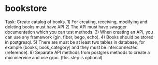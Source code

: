 # bookstore
Task: Create catalog of books. 1) For creating, receiving, modifying and deleting books must have API 2) The API must have swagger documentation which you can test methods. 3) When creating an API, you can use any framework (gin, fiber, bego, echo). 4) Books should be stored in postgresql. 5) There are must be at least two tables in database, for example (books, book_category) and they must be interconnected (reference). 6) Separate API methods from postgres methods to create a microservice and use grpc. (this step is optional)
